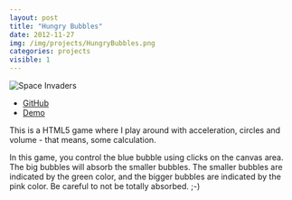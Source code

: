 ```yaml
---
layout: post
title: "Hungry Bubbles"
date: 2012-11-27
img: /img/projects/HungryBubbles.png
categories: projects
visible: 1
---
```


![Space Invaders]({{file.path}}/img/projects/HungryBubbles.png)

* <a href="https://github.com/cintiamh/Labs/tree/master/hungry_bubbles" target="_blank">GitHub</a>
* <a href="http://lab.pandajapa.com/hungry_bubbles/index.html" target="_blank">Demo</a>

This is a HTML5 game where I play around with acceleration, circles and volume - that means, some calculation.

In this game, you control the blue bubble using clicks on the canvas area. The big bubbles will absorb the smaller 
bubbles. The smaller bubbles are indicated by the green color, and the bigger bubbles are indicated by the pink color.
Be careful to not be totally absorbed. ;-)


